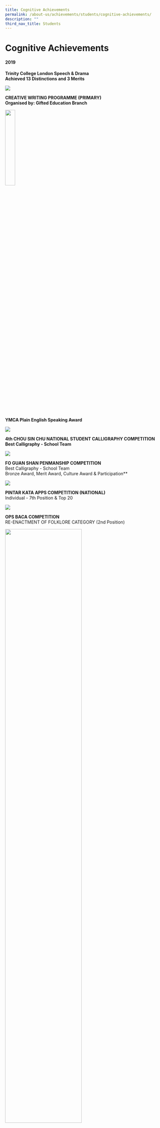 ```yaml
---
title: Cognitive Achievements
permalink: /about-us/achievements/students/cognitive-achievements/
description: ""
third_nav_title: Students
---
```

# **Cognitive Achievements**

#### 2019

**Trinity College London Speech & Drama**   
**Achieved 13 Distinctions and 3 Merits**

![](/images/Picture1%20(1).png)

**CREATIVE WRITING PROGRAMME (PRIMARY)**    
**Organised by: Gifted Education Branch**

<img src="/images/Picture2.jpg" 
     style="width:25%">

**YMCA Plain English Speaking Award**

![](/images/Picture32a.png)

**4th CHOU SIN CHU NATIONAL STUDENT CALLIGRAPHY COMPETITION**    
**Best Calligraphy - School Team**

![](/images/Picture5%20(2).png)

**FO GUAN SHAN PENMANSHIP COMPETITION**   
Best Calligraphy - School Team  
Bronze Award, Merit Award, Culture Award & Participation**

![](/images/Picture6%20(2).png)

**PINTAR KATA APPS COMPETITION (NATIONAL)**    
Individual - 7th Position & Top 20

![](/images/Picture8(1).png)

**OPS BACA COMPETITION**    
RE-ENACTMENT OF FOLKLORE CATEGORY (2nd Position)

<img src="/images/Picture9(1).png" 
     style="width:70%">
		 
**BOOK PROMOTION CATEGORY - 1st Position**   
Haziq Rayyan Bin Mohammed Hairulnizam 3B   
Faiz Thaqif Bin Nurrashid 3C

**TWISTED TALE CATEGORY - 2nd Position**

![](/images/Picture11-1.png)

**ADAPTATION OF MODERN FOLKLORE CATEGORY - 1st Position**

<img src="/images/Picture12-1.png" 
     style="width:70%">

**Pasir Ris-Punggol District Champion**

![](/images/Picture13-1.png)


**TAMIL LITERACY COMPETITION**

![](/images/cog.jpg)

**MATH OLYMPIAD**

![](/images/Picture20-1.png)

Bronze Award

![](/images/Picture33-1.png)

![](/images/Picture21.jpg)
**Silver Award**
![](/images/Picture34.png)

![](/images/Picture25.jpg)
**Honorable Mention**

![](/images/Picture35.png)